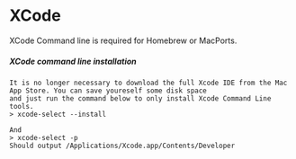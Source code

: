 # XCode

XCode Command line is required for Homebrew or MacPorts.

##### XCode command line installation

```
It is no longer necessary to download the full Xcode IDE from the Mac App Store. You can save youreself some disk space
and just run the command below to only install Xcode Command Line tools.
> xcode-select --install

And
> xcode-select -p
Should output /Applications/Xcode.app/Contents/Developer
```



